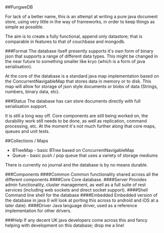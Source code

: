 ##PungweDB

For lack of a better name, this is an attempt at writing a pure java document store, using very little in the way of frameworks, in order to keep things as simple as possible.

The aim is to create a fully functional, append only datastore; that is comparable in features to that of couchbase and mongodb.

###Format
The database itself presently supports it's own form of binary json that supports a range of different data types. This might be changed in the near future to something smaller like kryo (which is a form of java serialisation).

At the core of the database is a standard java map implementation based on the ConcurrentNavigableMap that stores data in memory or to disk. This map will allow for storage of json style documents or blobs of data (Strings, numbers, binary data, etc).

###Status
The database has can store documents directly with full serialisation support.

It is still a long way off. Core components are still being worked on, the durability work still needs to be done, as well as replication, command processing, etc. At the moment it's not much further along that core maps, queues and unit tests.

##Collections / Maps
- BTreeMap - basic BTree based on ConcurrentNavigableMap
- Queue - basic push / pop queue that uses a variety of storage mediums

There is currently no journal and the database is by no means durable.

###Components
####Common
Common functionality shared across all the different components
####Core
Core database.
####Server
Provides admin functionality, cluster management, as well as a full suite of rest services (including web sockets and direct socket support).
####Shell
Command line shell for the database
####Embedded
Embedded version of the database in java (I will look at porting this across to android and iOS at a later date).
####Driver
Java language driver, used as a reference implementation for other drivers.

###Help
If any decent UK java developers come across this and fancy helping with development on this database; drop me a line!
